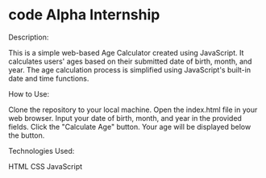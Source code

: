 # code Alpha Internship

Description:

This is a simple web-based Age Calculator created using JavaScript. It calculates users' ages based on their submitted date of birth, month, and year. The age calculation process is simplified using JavaScript's built-in date and time functions.

How to Use:

Clone the repository to your local machine.
Open the index.html file in your web browser.
Input your date of birth, month, and year in the provided fields.
Click the "Calculate Age" button.
Your age will be displayed below the button.

Technologies Used:

HTML
CSS
JavaScript
